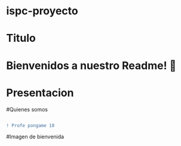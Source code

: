 # ispc-proyecto


# Titulo 
<h1> Bienvenidos a nuestro Readme!  &#129409 <h1>
  
# Presentacion
  
  
#Quienes somos
  
  
 ```diff

! Profe pongame 10

```
#Imagen de bienvenida
  
#  
